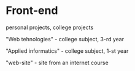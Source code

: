 # Front-end
personal projects, college projects

"Web tehnologies" - college subject, 3-rd year

"Applied informatics" - college subject, 1-st year 

"web-site" - site from an internet course
